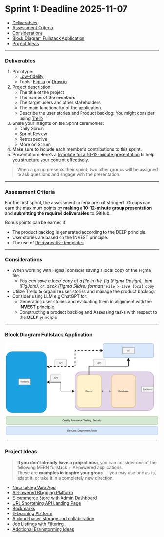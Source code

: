 # Sprint 1: Deadline 2025-11-07


- [Deliverables](#deliverables)
- [Assessment Criteria](#assessment-criteria)
- [Considerations](#considerations)
- [Block Diagram Fullstack Application](#block-diagram-fullstack-application)
- [Project Ideas](#project-ideas)


---

### Deliverables

1. Prototype:
   - [Low-fidelity]
   - Tools: [Figma](https://www.figma.com/) or [Draw.io](https://app.diagrams.net/) 
2. Project description:
   - The title of the project
   - The names of the members
   - The target users and other stakeholders
   - The main functionality of the application.
   - Describe the user stories and Product backlog: You might consider using [Trello](https://trello.com/) 
3. Share your insights on the Sprint ceremonies:
   - Daily Scrum
   - Sprint Review
   - Retrospective
   - More on [Scrum](https://www.scrum.org/learning-series/what-is-scrum/)
4. Make sure to include each member’s contributions to this sprint.
5. Presentation: Here’s a [template for a 10-12-minute presentation](./ppt-template1.md) to help you structure your content effectively.

> When a group presents their sprint, two other groups will be assigned to ask questions and engage with the presentation.

----

### Assessment Criteria 

For the first sprint, the assessment criteria are not stringent. Groups can earn the maximum points by **making a 10-12-minute group presentation** and **submitting the required deliverables** to GitHub.

Bonus points can be earned if:
- The product backlog is generated according to the DEEP principle.
- User stories are based on the INVEST principle.
- The use of [Retrospective templates](https://agilebox.app/blog/4ls-retrospective/)

----

### Considerations

- When working with Figma, consider saving a local copy of the Figma file.
  - *You can save a local copy of a file in the .fig (Figma Design), .jam (FigJam), or .deck (Figma Slides) formats: `File > Save local copy `*
- Utilize [Trello](https://trello.com/) to organize user stories and manage the product backlog.
- Consider using LLM e.g ChatGPT for:
  - Generating user stories and evaluating them in alignment with the **INVEST** principle
  - Constructing a product backlog and Assessing tasks with respect to the **DEEP** principle

----

### Block Diagram Fullstack Application

![](./img/fullsatck-AI-.png)


---

### Project Ideas

> **If you don’t already have a project idea**, you can consider one of the following MERN fullstack + AI‑powered applications.  
> These are **examples to inspire your group** — you may use one as‑is, adapt it, or take it in a completely new direction.

- [Note‑taking Web App](./ideas/note.md)
- [AI‑Powered Blogging Platform](./ideas/blog.md)
- [E‑commerce Store with Admin Dashboard](./ideas/e-commerce.md)
- [URL Shortening API Landing Page](./ideas/url.md)
- [Bookmarks](./ideas/bookmarks.md)
- [E‑Learning Platform](./ideas/e-learning.md)
- [A cloud‑based storage and collaboration](./ideas/fylo.md)
- [Job Listings with Filtering](./ideas/jobs.md)
- [Additional Brainstorming Ideas](./ideas/other.md)


[Low-fidelity]:https://www.invisionapp.com/inside-design/low-fi-vs-hi-fi-prototyping/ 


<!-- 
user stories referred to as tickets:
https://www.jacobparis.com/content/agile-ticketing 
-->

<!-- 
- **AI Job Board & Career Assistant**: Develop a **MERN job board platform** where employers post jobs and seekers apply. Add **LLM API features** like resume/job matching, AI-generated resume improvement suggestions, and an interview-prep chatbot. 
-->